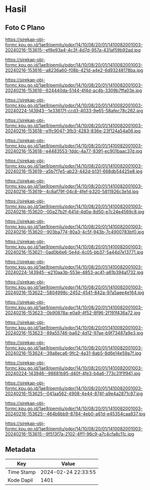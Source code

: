 # Hasil

## Foto C Plano

https://sirekap-obj-formc.kpu.go.id/1ae9/pemilu/pdpr/14/10/08/20/01/1410082001003-20240216-153615--ef8e93a4-4c3f-4d7d-957a-431af59b92ad.jpg

https://sirekap-obj-formc.kpu.go.id/1ae9/pemilu/pdpr/14/10/08/20/01/1410082001003-20240216-153616--a8236a60-f08b-421d-a4e2-6d93248178ba.jpg

https://sirekap-obj-formc.kpu.go.id/1ae9/pemilu/pdpr/14/10/08/20/01/1410082001003-20240216-153616--624440da-5144-4f4d-ac4b-3309b7ffa03e.jpg

https://sirekap-obj-formc.kpu.go.id/1ae9/pemilu/pdpr/14/10/08/20/01/1410082001003-20240224-143943--1e33617f-ccd3-4033-9e65-58afec78c262.jpg

https://sirekap-obj-formc.kpu.go.id/1ae9/pemilu/pdpr/14/10/08/20/01/1410082001003-20240216-153618--e1fc9047-3fb3-4283-836e-23f124a54a06.jpg

https://sirekap-obj-formc.kpu.go.id/1ae9/pemilu/pdpr/14/10/08/20/01/1410082001003-20240216-153618--e4483553-1ddc-4a77-8391-ec901baac37d.jpg

https://sirekap-obj-formc.kpu.go.id/1ae9/pemilu/pdpr/14/10/08/20/01/1410082001003-20240216-153619--a5b7f7e5-ab23-442d-b131-668db54425e8.jpg

https://sirekap-obj-formc.kpu.go.id/1ae9/pemilu/pdpr/14/10/08/20/01/1410082001003-20240216-153619--4c8af79f-04c8-4fef-b320-5811926c3e1d.jpg

https://sirekap-obj-formc.kpu.go.id/1ae9/pemilu/pdpr/14/10/08/20/01/1410082001003-20240216-153620--00a27b2f-641d-4d0a-8d50-e7c24e4569c8.jpg

https://sirekap-obj-formc.kpu.go.id/1ae9/pemilu/pdpr/14/10/08/20/01/1410082001003-20240216-153620--903ba774-80a3-4c5f-943b-7c4900783bf0.jpg

https://sirekap-obj-formc.kpu.go.id/1ae9/pemilu/pdpr/14/10/08/20/01/1410082001003-20240216-153621--0ad0b6e6-5e4d-4c05-bb37-5a44d7e13771.jpg

https://sirekap-obj-formc.kpu.go.id/1ae9/pemilu/pdpr/14/10/08/20/01/1410082001003-20240224-143945--e210aa3b-553e-4853-ac41-a61b394a1732.jpg

https://sirekap-obj-formc.kpu.go.id/1ae9/pemilu/pdpr/14/10/08/20/01/1410082001003-20240216-153622--5804998c-2452-4541-842a-97a5aee4e164.jpg

https://sirekap-obj-formc.kpu.go.id/1ae9/pemilu/pdpr/14/10/08/20/01/1410082001003-20240216-153623--0b90878a-e0a9-4f52-8f96-2f191f436a72.jpg

https://sirekap-obj-formc.kpu.go.id/1ae9/pemilu/pdpr/14/10/08/20/01/1410082001003-20240216-153623--89a55746-ba62-4d12-97ae-b9f73487a9e3.jpg

https://sirekap-obj-formc.kpu.go.id/1ae9/pemilu/pdpr/14/10/08/20/01/1410082001003-20240216-153624--39a8eca6-9fc2-4a31-8ab5-8d6e14e59a7f.jpg

https://sirekap-obj-formc.kpu.go.id/1ae9/pemilu/pdpr/14/10/08/20/01/1410082001003-20240224-143946--98681b95-d40f-4fe3-b4a6-773c31f1f941.jpg

https://sirekap-obj-formc.kpu.go.id/1ae9/pemilu/pdpr/14/10/08/20/01/1410082001003-20240216-153625--041aa562-4908-4e44-874f-a9e4a2871c87.jpg

https://sirekap-obj-formc.kpu.go.id/1ae9/pemilu/pdpr/14/10/08/20/01/1410082001003-20240216-153625--464b8bb9-8784-4eb0-a61d-e45354caa837.jpg

https://sirekap-obj-formc.kpu.go.id/1ae9/pemilu/pdpr/14/10/08/20/01/1410082001003-20240216-153615--9f513f7a-2102-4ff1-96c9-a7c4cfa8c11c.jpg


## Metadata

| Key        | Value               |
| ---------- | ------------------- |
| Time Stamp | 2024-02-24 22:33:55 |
| Kode Dapil | 1401                |



